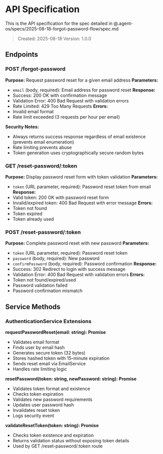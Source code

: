 # API Specification

This is the API specification for the spec detailed in @.agent-os/specs/2025-08-18-forgot-password-flow/spec.md

> Created: 2025-08-18
> Version: 1.0.0

## Endpoints

### POST /forgot-password

**Purpose:** Request password reset for a given email address
**Parameters:** 
- `email` (body, required): Email address for password reset
**Response:** 
- Success: 200 OK with confirmation message
- Validation Error: 400 Bad Request with validation errors
- Rate Limited: 429 Too Many Requests
**Errors:** 
- Invalid email format
- Rate limit exceeded (3 requests per hour per email)

**Security Notes:**
- Always returns success response regardless of email existence (prevents email enumeration)
- Rate limiting prevents abuse
- Token generation uses cryptographically secure random bytes

### GET /reset-password/:token

**Purpose:** Display password reset form with token validation
**Parameters:**
- `token` (URL parameter, required): Password reset token from email
**Response:**
- Valid token: 200 OK with password reset form
- Invalid/expired token: 400 Bad Request with error message
**Errors:**
- Token not found
- Token expired
- Token already used

### POST /reset-password/:token

**Purpose:** Complete password reset with new password
**Parameters:**
- `token` (URL parameter, required): Password reset token
- `password` (body, required): New password
- `confirmPassword` (body, required): Password confirmation
**Response:**
- Success: 302 Redirect to login with success message
- Validation Error: 400 Bad Request with validation errors
**Errors:**
- Token not found/expired/used
- Password validation failed
- Password confirmation mismatch

## Service Methods

### AuthenticationService Extensions

**requestPasswordReset(email: string): Promise<void>**
- Validates email format
- Finds user by email hash
- Generates secure token (32 bytes)
- Stores hashed token with 15-minute expiration
- Sends reset email via EmailService
- Handles rate limiting logic

**resetPassword(token: string, newPassword: string): Promise<void>**
- Validates token format and existence
- Checks token expiration
- Validates new password requirements
- Updates user password hash
- Invalidates reset token
- Logs security event

**validateResetToken(token: string): Promise<boolean>**
- Checks token existence and expiration
- Returns validation status without exposing token details
- Used by GET /reset-password/:token route